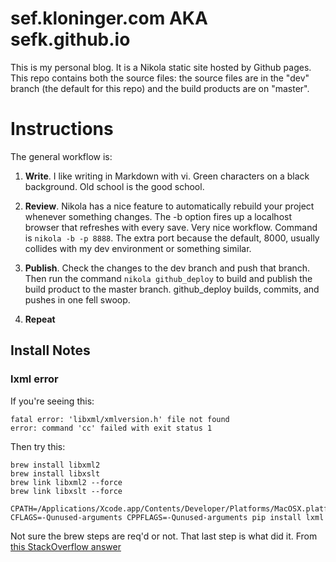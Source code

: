 # sef.kloninger.com AKA sefk.github.io 

This is my personal blog.  It is a Nikola static site hosted by Github pages.  This repo contains both the source files: the source files are
in the "dev" branch (the default for this repo) and the build products are on "master". 

# Instructions

The general workflow is:

1. **Write**. I like writing in Markdown with vi. Green characters on a
   black background. Old school is the good school.

2. **Review**. Nikola has a nice feature to automatically rebuild your
   project whenever something changes.  The -b option fires up a
   localhost browser that refreshes with every save.  Very nice
   workflow.  Command is ```nikola -b -p 8888```.  The extra port
   because the default, 8000, usually collides with my dev environment or
   something similar.

3. **Publish**.  Check the changes to the dev branch and push that branch. 
   Then run the command ```nikola github_deploy``` to build and publish the
   build product to the master branch. github_deploy builds, commits, and
   pushes in one fell swoop.

4. **Repeat**



## Install Notes

### lxml error

If you're seeing this:

    fatal error: 'libxml/xmlversion.h' file not found
    error: command 'cc' failed with exit status 1

Then try this:

    brew install libxml2
    brew install libxslt
    brew link libxml2 --force
    brew link libxslt --force

    CPATH=/Applications/Xcode.app/Contents/Developer/Platforms/MacOSX.platform/Developer/SDKs/MacOSX10.9.sdk/usr/include/libxml2 CFLAGS=-Qunused-arguments CPPFLAGS=-Qunused-arguments pip install lxml

Not sure the brew steps are req'd or not. That last step is what did it. From [this StackOverflow answer](http://stackoverflow.com/questions/19548011/cannot-install-lxml-on-mac-os-x-10-9) 
